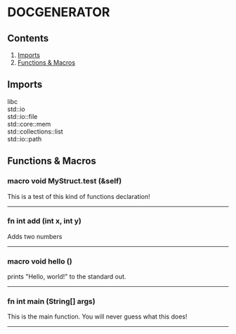 DOCGENERATOR
=======

## Contents
1. [Imports](#imports)   
2. [Functions & Macros](#functions--macros)   

## Imports
libc  
std::io  
std::io::file  
std::core::mem  
std::collections::list  
std::io::path  

## Functions & Macros
### macro void MyStruct.test (&self)  
This is a test of this kind of functions declaration!
________  
### fn int add (int x, int y)  
Adds two numbers
________  
### macro void hello ()  
prints "Hello, world!" to the standard out.
________  
### fn int main (String[] args)  
This is the main function. You will never guess what this does!
________  
